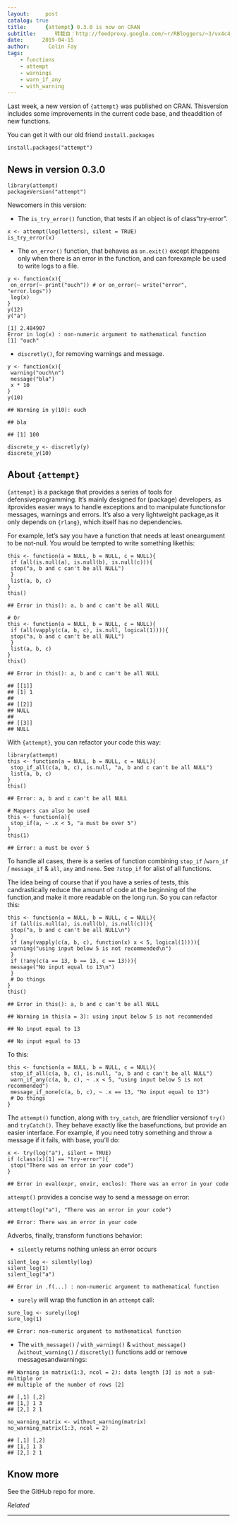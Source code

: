 ```yaml
---
layout:     post
catalog: true
title:      {attempt} 0.3.0 is now on CRAN
subtitle:      转载自：http://feedproxy.google.com/~r/RBloggers/~3/vx4c48V5sz8/
date:      2019-04-15
author:      Colin Fay
tags:
    - functions
    - attempt
    - warnings
    - warn_if_any
    - with_warning
---
```






Last week, a new version of `{attempt}` was published on CRAN. Thisversion includes some improvements in the current code base, and theaddition of new functions.

You can get it with our old friend `install.packages`

```
install.packages("attempt")

```

## News in version 0.3.0

```
library(attempt)
packageVersion("attempt")

```

Newcomers in this version:

- The `is_try_error()` function, that tests if an object is of class“try-error”.




```
x <- attempt(log(letters), silent = TRUE)
is_try_error(x)

```

- The `on_error()` function, that behaves as `on.exit()` except ithappens only when there is an error in the function, and can forexample be used to write logs to a file.




```
y <- function(x){
 on_error(~ print("ouch")) # or on_error(~ write("error", "error.logs"))
 log(x)
}
y(12)
y("a")

[1] 2.484907
Error in log(x) : non-numeric argument to mathematical function
[1] "ouch"

```

- `discretly()`, for removing warnings and message.




```
y <- function(x){
 warning("ouch\n")
 message("bla")
 x * 10
}
y(10)

```

```
## Warning in y(10): ouch

## bla

## [1] 100

```

```
discrete_y <- discretly(y)
discrete_y(10)

```

## About `{attempt}`

`{attempt}` is a package that provides a series of tools for defensiveprogramming. It’s mainly designed for (package) developers, as itprovides easier ways to handle exceptions and to manipulate functionsfor messages, warnings and errors. It’s also a very lightweight package,as it only depends on `{rlang}`, which itself has no dependencies.

For example, let’s say you have a function that needs at least oneargument to be not-null. You would be tempted to write something likethis:

```
this <- function(a = NULL, b = NULL, c = NULL){
 if (all(is.null(a), is.null(b), is.null(c))){
 stop("a, b and c can't be all NULL")
 }
 list(a, b, c)
}
this()

```

```
## Error in this(): a, b and c can't be all NULL

```

```
# Or
this <- function(a = NULL, b = NULL, c = NULL){
 if (all(vapply(c(a, b, c), is.null, logical(1)))){
 stop("a, b and c can't be all NULL")
 }
 list(a, b, c)
}
this()

```

```
## Error in this(): a, b and c can't be all NULL

```

```
## [[1]]
## [1] 1
## 
## [[2]]
## NULL
## 
## [[3]]
## NULL

```

With `{attempt}`, you can refactor your code this way:

```
library(attempt)
this <- function(a = NULL, b = NULL, c = NULL){
 stop_if_all(c(a, b, c), is.null, "a, b and c can't be all NULL") 
 list(a, b, c)
}
this()

```

```
## Error: a, b and c can't be all NULL

```

```
# Mappers can also be used
this <- function(a){
 stop_if(a, ~ .x < 5, "a must be over 5")
}
this(1)

```

```
## Error: a must be over 5

```

To handle all cases, there is a series of function combining `stop_if` /`warn_if` / `message_if` & `all`, `any` and `none`. See `?stop_if` for alist of all functions.

The idea being of course that if you have a series of tests, this candrastically reduce the amount of code at the beginning of the function,and make it more readable on the long run. So you can refactor this:

```
this <- function(a = NULL, b = NULL, c = NULL){
 if (all(is.null(a), is.null(b), is.null(c))){
 stop("a, b and c can't be all NULL\n")
 }
 if (any(vapply(c(a, b, c), function(x) x < 5, logical(1)))){
 warning("using input below 5 is not recommended\n")
 }
 if (!any(c(a == 13, b == 13, c == 13))){
 message("No input equal to 13\n")
 }
 # Do things
}
this()

```

```
## Error in this(): a, b and c can't be all NULL

```

```
## Warning in this(a = 3): using input below 5 is not recommended

## No input equal to 13

```

```
## No input equal to 13

```

To this:

```
this <- function(a = NULL, b = NULL, c = NULL){
 stop_if_all(c(a, b, c), is.null, "a, b and c can't be all NULL") 
 warn_if_any(c(a, b, c), ~ .x < 5, "using input below 5 is not recommended") 
 message_if_none(c(a, b, c), ~ .x == 13, "No input equal to 13")
 # Do things
}

```

The `attempt()` function, along with `try_catch`, are friendlier versionof `try()` and `tryCatch()`. They behave exactly like the basefunctions, but provide an easier interface. For example, if you need totry something and throw a message if it fails, with base, you’ll do:

```
x <- try(log("a"), silent = TRUE)
if (class(x)[1] == "try-error"){
 stop("There was an error in your code")
}

```

```
## Error in eval(expr, envir, enclos): There was an error in your code

```

`attempt()` provides a concise way to send a message on error:

```
attempt(log("a"), "There was an error in your code")

```

```
## Error: There was an error in your code

```

Adverbs, finally, transform functions behavior:

- `silently` returns nothing unless an error occurs




```
silent_log <- silently(log)
silent_log(1)
silent_log("a")

```

```
## Error in .f(...) : non-numeric argument to mathematical function

```

- `surely` will wrap the function in an `attempt` call:




```
sure_log <- surely(log)
sure_log(1)

```

```
## Error: non-numeric argument to mathematical function

```

- The `with_message()` / `with_warning()` & `without_message()` /`without_warning()` / `discretly()` functions add or remove messagesandwarnings:




```
## Warning in matrix(1:3, ncol = 2): data length [3] is not a sub-multiple or
## multiple of the number of rows [2]

## [,1] [,2]
## [1,] 1 3
## [2,] 2 1

```

```
no_warning_matrix <- without_warning(matrix)
no_warning_matrix(1:3, ncol = 2)

```

```
## [,1] [,2]
## [1,] 1 3
## [2,] 2 1

```

## Know more

See the GitHub repo for more.


*Related*








---
